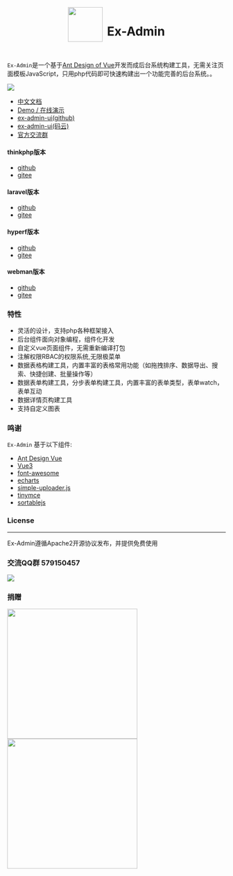 <div align="center" style="display:flex;justify-content:center">
    <img src="https://www.ex-admin.com/logo.png" height="80"><h1 style="margin-left:10px">Ex-Admin</h3>
</div>
<br>
<p><code>Ex-Admin</code>是一个基于<a href="https://www.antdv.com/docs/vue/introduce-cn/" target="_blank">Ant Design of Vue</a>开发而成后台系统构建工具，无需关注页面模板JavaScript，只用php代码即可快速构建出一个功能完善的后台系统。。</p>

![](https://www.ex-admin.com/img/1655645000903.png)


- [中文文档](https://www.ex-admin.com/doc)
- [Demo / 在线演示](https://demo.ex-admin.com)
- [ex-admin-ui(github)](https://github.com/rocky-git/ex-admin-ui)
- [ex-admin-ui(码云)](https://gitee.com/rocky-git/ex-admin-ui)
- [官方交流群](https://jq.qq.com/?_wv=1027&k=ueqB1sVD)

#### thinkphp版本
- [github](https://github.com/rocky-git/ex-admin-thinkphp)
- [gitee](https://gitee.com/rocky-git/ex-admin-thinkphp)

#### laravel版本
- [github](https://github.com/rocky-git/ex-admin-laravel)
- [gitee](https://gitee.com/rocky-git/ex-admin-laravel)

#### hyperf版本
- [github](https://github.com/rocky-git/ex-admin-hyperf)
- [gitee](https://gitee.com/rocky-git/ex-admin-hyperf)

#### webman版本
- [github](https://github.com/rocky-git/ex-admin-webman)
- [gitee](https://gitee.com/rocky-git/ex-admin-webman)

### 特性
- 灵活的设计，支持php各种框架接入
- 后台组件面向对象编程，组件化开发
- 自定义vue页面组件，无需重新编译打包
- 注解权限RBAC的权限系统,无限极菜单
- 数据表格构建工具，内置丰富的表格常用功能（如拖拽排序、数据导出、搜索、快捷创建、批量操作等）
- 数据表单构建工具，分步表单构建工具，内置丰富的表单类型，表单watch，表单互动
- 数据详情页构建工具
- 支持自定义图表



### 鸣谢
`Ex-Admin` 基于以下组件:

+ [Ant Design Vue](https://www.antdv.com)
+ [Vue3](https://cn.vuejs.org/)
+ [font-awesome](http://fontawesome.io)
+ [echarts](https://echarts.apache.org/)
+ [simple-uploader.js](https://github.com/simple-uploader/Uploader)
+ [tinymce](https://www.tiny.cloud/)
+ [sortablejs](http://www.sortablejs.com/)


### License

------------

Ex-Admin遵循Apache2开源协议发布，并提供免费使用

### 交流QQ群 579150457

![](https://www.ex-admin.com/storage/qq_team.png)

### 捐赠

<div>
<img src="https://www.ex-admin.com/storage/files/fa5b3c66950b0bc92b96552dd8095ac7.jpeg" height="300">

<img src="https://www.ex-admin.com/storage/files/82ace9b2aebc95aaa59610bfb5a620bf.jpeg" height="300">
</div>